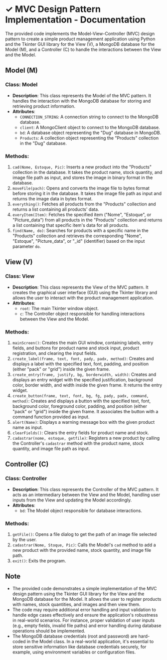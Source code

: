 # ✓ MVC Design Pattern Implementation - Documentation

The provided code implements the Model-View-Controller (MVC) design pattern to create a simple product management application using Python and the Tkinter GUI library for the View (V), a MongoDB database for the Model (M), and a Controller (C) to handle the interactions between the View and the Model.

## Model (M)

### Class: Model

- **Description**: This class represents the Model of the MVC pattern. It handles the interaction with the MongoDB database for storing and retrieving product information.
- **Attributes**:
  - `CONNECTION_STRING`: A connection string to connect to the MongoDB database.
  - `client`: A MongoClient object to connect to the MongoDB database.
  - `bd`: A database object representing the "Dug" database in MongoDB.
  - `Products`: A collection object representing the "Products" collection in the "Dug" database.

### Methods:

1. `cad(Nome, Estoque, Pic)`: Inserts a new product into the "Products" collection in the database. It takes the product name, stock quantity, and image file path as input, and stores the image in binary format in the database.
2. `moveFile(pach)`: Opens and converts the image file to bytes format before storing it in the database. It takes the image file path as input and returns the image data in bytes format.
3. `everything()`: Fetches all products from the "Products" collection and returns a list containing all products' data.
4. `everyItem(Item)`: Fetches the specified item ("Nome", "Estoque", or "Picture_data") from all products in the "Products" collection and returns a list containing that specific item's data for all products.
5. `find(Name, do)`: Searches for products with a specific name in the "Products" collection and retrieves the corresponding "Nome", "Estoque", "Picture_data", or "_id" (identifier) based on the input parameter `do`.

## View (V)

### Class: View

- **Description**: This class represents the View of the MVC pattern. It creates the graphical user interface (GUI) using the Tkinter library and allows the user to interact with the product management application.
- **Attributes**:
  - `root`: The main Tkinter window object.
  - `c`: The Controller object responsible for handling interactions between the View and the Model.

### Methods:

1. `mainScreen()`: Creates the main GUI window, containing labels, entry fields, and buttons for product name and stock input, product registration, and clearing the input fields.
2. `create_label(frame, text, font, pady, padx, method)`: Creates and displays a label with the specified text, font, padding, and position (either "pack" or "grid") inside the given frame.
3. `create_entry(frame, justify, bg, borderwidth, width)`: Creates and displays an entry widget with the specified justification, background color, border width, and width inside the given frame. It returns the entry widget.
4. `create_button(frame, text, font, bg, fg, pady, padx, command, method)`: Creates and displays a button with the specified text, font, background color, foreground color, padding, and position (either "pack" or "grid") inside the given frame. It associates the button with a command function provided as input.
5. `alert(Name)`: Displays a warning message box with the given product name as input.
6. `clearFields()`: Clears the entry fields for product name and stock.
7. `cadastrar(nome, estoque, getfile)`: Registers a new product by calling the Controller's `cadastrar` method with the product name, stock quantity, and image file path as input.

## Controller (C)

### Class: Controller

- **Description**: This class represents the Controller of the MVC pattern. It acts as an intermediary between the View and the Model, handling user inputs from the View and updating the Model accordingly.
- **Attributes**:
  - `bd`: The Model object responsible for database interactions.

### Methods:

1. `getFile()`: Opens a file dialog to get the path of an image file selected by the user.
2. `cadastrar(Nome, Stoque, Pic)`: Calls the Model's `cad` method to add a new product with the provided name, stock quantity, and image file path.
3. `exit()`: Exits the program.
  
## Note

- The provided code demonstrates a simple implementation of the MVC design pattern using the Tkinter GUI library for the View and the MongoDB database for the Model. It allows the user to register products with names, stock quantities, and images and then view them.
- The code may require additional error handling and input validation to handle edge cases effectively and ensure the application's robustness in real-world scenarios. For instance, proper validation of user inputs (e.g., empty fields, invalid file paths) and error handling during database operations should be implemented.
- The MongoDB database credentials (root and password) are hard-coded in the Model class. In a real-world application, it's essential to store sensitive information like database credentials securely, for example, using environment variables or configuration files.
